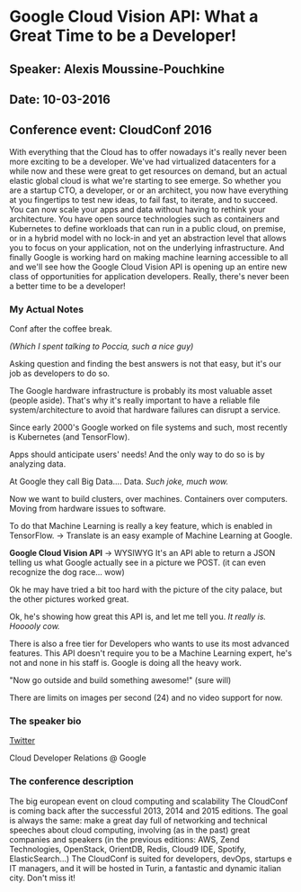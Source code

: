 # Google Cloud Vision API: What a Great Time to be a Developer!

## Speaker: Alexis Moussine-Pouchkine

## Date: 10-03-2016

## Conference event: CloudConf 2016

With everything that the Cloud has to offer nowadays it's really never been more exciting to be a developer. We've had virtualized datacenters for a while now and these were great to get resources on demand, but an actual elastic global cloud is what we're starting to see emerge. So whether you are a startup CTO, a developer, or or an architect, you now have everything at you fingertips to test new ideas, to fail fast, to iterate, and to succeed. You can now scale your apps and data without having to rethink your architecture. You have open source technologies such as containers and Kubernetes to define workloads that can run in a public cloud, on premise, or in a hybrid model with no lock-in and yet an abstraction level that allows you to focus on your application, not on the underlying infrastructure. And finally Google is working hard on making machine learning accessible to all and we'll see how the Google Cloud Vision API is opening up an entire new class of opportunities for application developers. Really, there's never been a better time to be a developer!

### My Actual Notes

Conf after the coffee break.

_(Which I spent talking to Poccia, such a nice guy)_

Asking question and finding the best answers is not that easy, but it's our job as developers to do so.

The Google hardware infrastructure is probably its most valuable asset (people aside). That's why it's really important to have a reliable file system/architecture to avoid that hardware failures can disrupt a service.

Since early 2000's Google worked on file systems and such, most recently is Kubernetes (and TensorFlow).

Apps should anticipate users' needs! And the only way to do so is by analyzing data.

At Google they call Big Data.... Data.  _Such joke, much wow._

Now we want to build clusters, over machines. Containers over computers. Moving from hardware issues to software.

To do that Machine Learning is really a key feature, which is enabled in TensorFlow. -> Translate is an easy example of Machine Learning at Google.

**Google Cloud Vision API** -> WYSIWYG It's an API able to return a JSON telling us what Google actually see in a picture we POST. (it can even recognize the dog race... wow)

Ok he may have tried a bit too hard with the picture of the city palace, but the other pictures worked great.

Ok, he's showing how great this API is, and let me tell you. _It really is. Hooooly cow._

There is also a free tier for Developers who wants to use its most advanced features. This API doesn't require you to be a Machine Learning expert, he's not and none in his staff is. Google is doing all the heavy work.

"Now go outside and build something awesome!" (sure will)

There are limits on images per second (24) and no video support for now.

### The speaker bio

[Twitter](https://twitter.com/alexismp)

Cloud Developer Relations @ Google

### The conference description

The big european event on cloud computing and scalability The CloudConf is coming back after the successful 2013, 2014 and 2015 editions. The goal is always the same: make a great day full of networking and technical speeches about cloud computing, involving (as in the past) great companies and speakers (in the previous editions: AWS, Zend Technologies, OpenStack, OrientDB, Redis, Cloud9 IDE, Spotify, ElasticSearch...) The CloudConf is suited for developers, devOps, startups e IT managers, and it will be hosted in Turin, a fantastic and dynamic italian city. Don't miss it!
